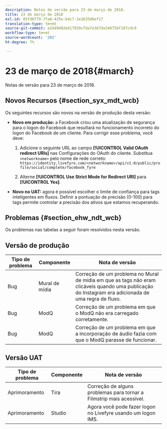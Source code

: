 ```yaml
---
description: Notas de versão para 23 de março de 2018.
title: 23 de março de 2018
exl-id: 85fd6f79-7fa8-425e-b4c7-2e1635d6ef17
translation-type: tm+mt
source-git-commit: a2449482e617939cfda7e367da34875bf187c4c9
workflow-type: tm+mt
source-wordcount: '202'
ht-degree: 7%

---
```


# 23 de março de 2018{#march}

Notas de versão para 23 de março de 2018.

## Novos Recursos {#section_syx_mdt_wcb}

Os seguintes recursos são novos na versão de produção desta versão:

* **Novo em produção:** a Facebook criou uma atualização de segurança para o logon do Facebook que resultará no funcionamento incorreto do logon do Facebook de um cliente. Para corrigir esse problema, você deve:

   1. Adicione o seguinte URL ao campo **[!UICONTROL Valid OAuth redirect URIs]** nas Configurações do OAuth do cliente. Substitua `<networkname>` pelo nome de rede correto:
      `https://identity.livefyre.com/<networkname>/api/v1.0/public/profile/social/complete/facebook_fyre`

   1. Alterne **[!UICONTROL Use Strict Mode for Redirect URI]** para **[!UICONTROL Yes]**.

* **Novo no UAT:** agora é possível escolher o limite de confiança para tags inteligentes em fluxos. Definir a pontuação de precisão (0-100) para tags permite controlar a precisão dos ativos que estamos recuperando.

## Problemas {#section_ehw_ndt_wcb}

Os problemas nas tabelas a seguir foram resolvidos nesta versão.

## Versão de produção

| **Tipo de problema** | **Componente** | **Nota de versão** |
|---|---|---|
| Bug | Mural de mídia | Correção de um problema no Mural de mídia em que as tags não eram clicáveis quando uma publicação do Instagram era adicionada de uma regra de fluxo. |
| Bug | ModQ | Correção de um problema em que o ModQ não era carregado corretamente. |
| Bug | ModQ | Correção de um problema em que a incorporação de áudio fazia com que o ModQ parasse de funcionar. |

## Versão UAT

| **Tipo de problema** | **Componente** | **Nota de versão** |
|---|---|---|
| Aprimoramento | Tira | Correção de alguns problemas para tornar a Filmstrip mais acessível. |
| Aprimoramento | Studio | Agora você pode fazer logon no Livefyre usando um logon IMS. |
